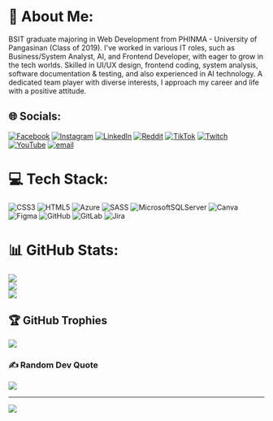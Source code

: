 # 💫 About Me:
BSIT graduate majoring in Web Development from PHINMA - University of Pangasinan (Class of 2019). I've worked in various IT roles, such as Business/System Analyst, AI, and Frontend Developer, with eager to grow in the tech worlds. Skilled in UI/UX design, frontend coding, system analysis, software documentation & testing, and also experienced in AI technology. A dedicated team player with diverse interests, I approach my career and life with a positive attitude.


## 🌐 Socials:
[![Facebook](https://img.shields.io/badge/Facebook-%231877F2.svg?logo=Facebook&logoColor=white)](https://facebook.com/https://www.facebook.com/share/15aRMDmG13/?mibextid=wwXIfr) [![Instagram](https://img.shields.io/badge/Instagram-%23E4405F.svg?logo=Instagram&logoColor=white)](https://instagram.com/iamirishmt) [![LinkedIn](https://img.shields.io/badge/LinkedIn-%230077B5.svg?logo=linkedin&logoColor=white)](https://linkedin.com/in/iamirishmt) [![Reddit](https://img.shields.io/badge/Reddit-%23FF4500.svg?logo=Reddit&logoColor=white)](https://reddit.com/user/u/Individual-Tea-9576) [![TikTok](https://img.shields.io/badge/TikTok-%23000000.svg?logo=TikTok&logoColor=white)](https://tiktok.com/@iamirishmt) [![Twitch](https://img.shields.io/badge/Twitch-%239146FF.svg?logo=Twitch&logoColor=white)](https://twitch.tv/iamirishmt) [![YouTube](https://img.shields.io/badge/YouTube-%23FF0000.svg?logo=YouTube&logoColor=white)](https://youtube.com/@iamirishmt) [![email](https://img.shields.io/badge/Email-D14836?logo=gmail&logoColor=white)](mailto:irishmxsturingan@gmail.com) 

# 💻 Tech Stack:
![CSS3](https://img.shields.io/badge/css3-%231572B6.svg?style=for-the-badge&logo=css3&logoColor=white) ![HTML5](https://img.shields.io/badge/html5-%23E34F26.svg?style=for-the-badge&logo=html5&logoColor=white) ![Azure](https://img.shields.io/badge/azure-%230072C6.svg?style=for-the-badge&logo=microsoftazure&logoColor=white) ![SASS](https://img.shields.io/badge/SASS-hotpink.svg?style=for-the-badge&logo=SASS&logoColor=white) ![MicrosoftSQLServer](https://img.shields.io/badge/Microsoft%20SQL%20Server-CC2927?style=for-the-badge&logo=microsoft%20sql%20server&logoColor=white) ![Canva](https://img.shields.io/badge/Canva-%2300C4CC.svg?style=for-the-badge&logo=Canva&logoColor=white) ![Figma](https://img.shields.io/badge/figma-%23F24E1E.svg?style=for-the-badge&logo=figma&logoColor=white) ![GitHub](https://img.shields.io/badge/github-%23121011.svg?style=for-the-badge&logo=github&logoColor=white) ![GitLab](https://img.shields.io/badge/gitlab-%23181717.svg?style=for-the-badge&logo=gitlab&logoColor=white) ![Jira](https://img.shields.io/badge/jira-%230A0FFF.svg?style=for-the-badge&logo=jira&logoColor=white)
# 📊 GitHub Stats:
![](https://github-readme-stats.vercel.app/api?username=irishmxsturingan-lab&theme=transparent&hide_border=false&include_all_commits=true&count_private=true)<br/>
![](https://nirzak-streak-stats.vercel.app/?user=irishmxsturingan-lab&theme=transparent&hide_border=false)<br/>
![](https://github-readme-stats.vercel.app/api/top-langs/?username=irishmxsturingan-lab&theme=transparent&hide_border=false&include_all_commits=true&count_private=true&layout=compact)

## 🏆 GitHub Trophies
![](https://github-profile-trophy.vercel.app/?username=irishmxsturingan-lab&theme=radical&no-frame=false&no-bg=false&margin-w=4)

### ✍️ Random Dev Quote
![](https://quotes-github-readme.vercel.app/api?type=horizontal&theme=merko)

---
[![](https://visitcount.itsvg.in/api?id=irishmxsturingan-lab&icon=10&color=0)](https://visitcount.itsvg.in)

<!-- Proudly created with GPRM ( https://gprm.itsvg.in ) -->
